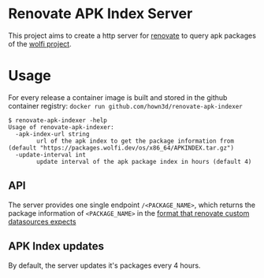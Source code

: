# Renovate APK Index Server

This project aims to create a http server for [renovate](https://github.com/renovatebot/renovate) to query apk packages of the [wolfi project](https://github.com/wolfi-dev/os).

# Usage

For every release a container image is built and stored in the github container registry: `docker run github.com/hown3d/renovate-apk-indexer`

```
$ renovate-apk-indexer -help
Usage of renovate-apk-indexer:
  -apk-index-url string
        url of the apk index to get the package information from (default "https://packages.wolfi.dev/os/x86_64/APKINDEX.tar.gz")
  -update-interval int
        update interval of the apk package index in hours (default 4)
```

## API

The server provides one single endpoint `/<PACKAGE_NAME>`, which returns the package information of `<PACKAGE_NAME>` in the [format that renovate custom datasources expects](https://docs.renovatebot.com/modules/datasource/custom/)

## APK Index updates

By default, the server updates it's packages every 4 hours.